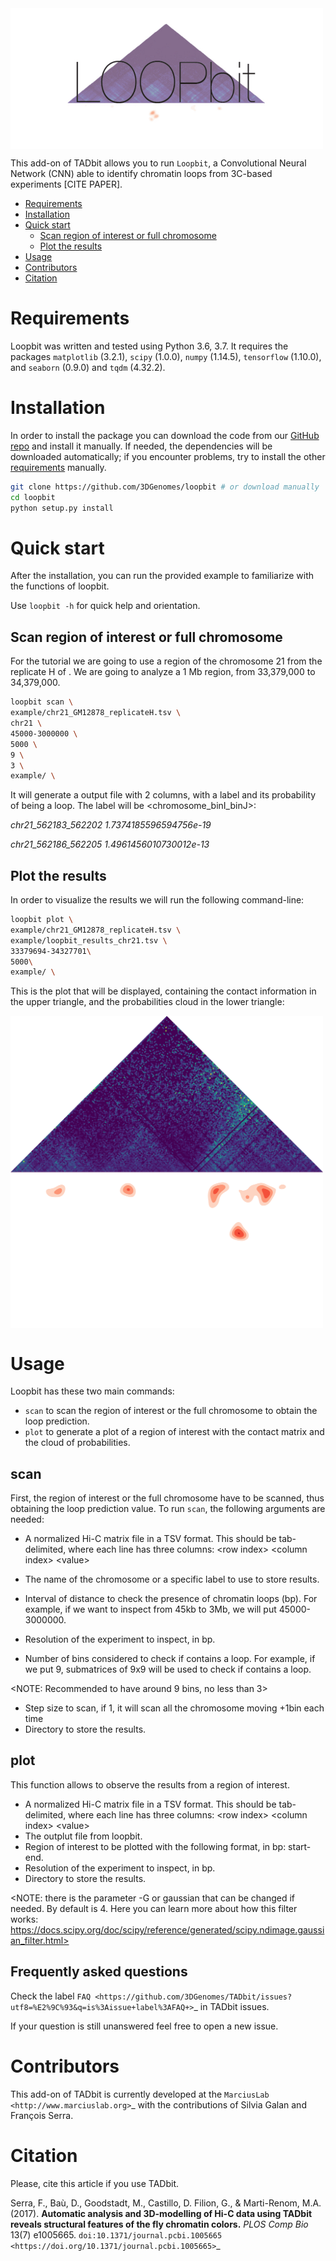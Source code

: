 <img src="https://github.com/3DGenomes/loopbit/blob/master/loopbit_logo.png" height= "225" width="500" align="center">

This add-on of TADbit allows you to run `Loopbit`, a Convolutional Neural Network (CNN) able to identify chromatin loops from 3C-based experiments [CITE PAPER].

<!-- TOC depthFrom:1 depthTo:8 withLinks:1 updateOnSave:1 orderedList:0 -->

  - [Requirements](#requirements)
  - [Installation](#installation)
  - [Quick start](#quick-start)
      - [Scan region of interest or full chromosome](#scan-region-of-interest-or-full-chromosome)
      - [Plot the results](#plot-the-results)
  - [Usage](#usage)
  - [Contributors](#contributors)
  - [Citation](#citation)

<!-- /TOC -->

# Requirements
Loopbit was written and tested using Python 3.6, 3.7.
It requires the packages `matplotlib` (3.2.1), `scipy` (1.0.0), `numpy` (1.14.5), `tensorflow` (1.10.0), and `seaborn` (0.9.0) and `tqdm` (4.32.2).

# Installation

In order to install the package you can download the code from our [GitHub repo](https://github.com/3DGenomes/loopbit) and install it manually. If needed, the dependencies will be downloaded automatically; if you encounter problems, try to install the other [requirements](#requirements) manually.

```bash
git clone https://github.com/3DGenomes/loopbit # or download manually
cd loopbit
python setup.py install
```

# Quick start
After the installation, you can run the provided example to familiarize with the functions of loopbit.

Use `loopbit -h` for quick help and orientation.

## Scan region of interest or full chromosome
For the tutorial we are going to use a region of the chromosome 21 from the replicate H of . We are going to analyze a 1 Mb region, from 33,379,000 to 34,379,000.

```bash
loopbit scan \
example/chr21_GM12878_replicateH.tsv \
chr21 \
45000-3000000 \
5000 \
9 \
3 \
example/ \
```
It will generate a output file with 2 columns, with a label and its probability of being a loop. The label will be <chromosome_binI_binJ>:

*chr21_562183_562202	1.7374185596594756e-19*

*chr21_562186_562205	1.4961456010730012e-13*

## Plot the results
In order to visualize the results we will run the following command-line:

```bash
loopbit plot \
example/chr21_GM12878_replicateH.tsv \
example/loopbit_results_chr21.tsv \
33379694-34327701\
5000\
example/ \
```
This is the plot that will be displayed, containing the contact information in the upper triangle, and the probabilities cloud in the lower triangle:

<img src="https://github.com/3DGenomes/loopbit/blob/master/loopbit_33379694_34327701_region.png" height= "500" width="500" align="center">

# Usage
Loopbit has these two main commands: 
* `scan` to scan the region of interest or the full chromosome to obtain the loop prediction.
* `plot` to generate a plot of a region of interest with the contact matrix and the cloud of probabilities.

## scan
First, the region of interest or the full chromosome have to be scanned, thus obtaining the loop prediction value. To run `scan`, the following arguments are needed:

* A normalized Hi-C matrix file in a TSV format. 
  This should be tab-delimited, where each line has three columns:
  \<row index\> \<column index\> \<value\>

* The name of the chromosome or a specific label to use to store results.
* Interval of distance to check the presence of chromatin loops (bp). For example, if we want to inspect from 45kb to 3Mb, we will put 45000-3000000.
* Resolution of the experiment to inspect, in bp.
* Number of bins considered to check if contains a loop. For example, if we put 9, submatrices of 9x9 will be used to check if contains a loop.

<NOTE: Recommended to have around 9 bins, no less than 3>
* Step size to scan, if 1, it will scan all the chromosome moving +1bin each time
* Directory to store the results.

## plot
This function allows to observe the results from a region of interest.
* A normalized Hi-C matrix file in a TSV format. 
  This should be tab-delimited, where each line has three columns:
  \<row index\> \<column index\> \<value\>
* The outplut file from loopbit.
* Region of interest to be plotted with the following format, in bp: start-end.
* Resolution of the experiment to inspect, in bp.
* Directory to store the results.

<NOTE: there is the parameter -G or gaussian that can be changed if needed. By default is 4. Here you can learn more about how this filter works: https://docs.scipy.org/doc/scipy/reference/generated/scipy.ndimage.gaussian_filter.html>

Frequently asked questions
--------------------------

Check the label `FAQ <https://github.com/3DGenomes/TADbit/issues?utf8=%E2%9C%93&q=is%3Aissue+label%3AFAQ+>`_ in TADbit issues.

If your question is still unanswered feel free to open a new issue.

# Contributors
This add-on of TADbit is currently developed at the  `MarciusLab <http://www.marciuslab.org>`_ with the contributions of Silvia Galan and François Serra.

# Citation
Please, cite this article if you use TADbit.

Serra, F., Baù, D., Goodstadt, M., Castillo, D. Filion, G., & Marti-Renom, M.A. (2017).
**Automatic analysis and 3D-modelling of Hi-C data using TADbit reveals structural features of the fly chromatin colors.**
*PLOS Comp Bio* 13(7) e1005665. `doi:10.1371/journal.pcbi.1005665 <https://doi.org/10.1371/journal.pcbi.1005665>`_
